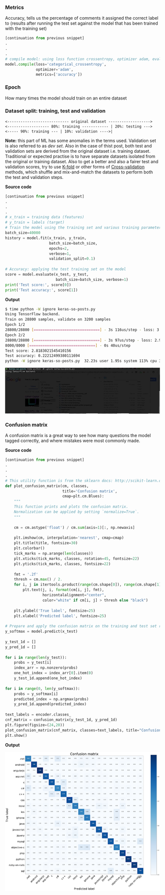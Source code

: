 ### Metrics

Accuracy, tells us the percentage of comments it assigned the correct label to (results after running the test set against the model that has been trained with the training set)

```python
[continuation from previous snippet]
.
.
.
# compile model: using loss function crossentropy, optimizer adam, evaluating the accuracy metrics
model.compile(loss='categorical_crossentropy', 
              optimizer='adam', 
              metrics=['accuracy'])
```

### Epoch

How many times the model should train on an entire dataset

### Dataset split: training, test and validation

```text
<---------------------------- original dataset ------------------->
<------------------- 80%: training ------------ | 20%: testing --->
<----- 90%: training --- | 10%: validation ---->|
```

**Note:** this part of ML has some anomalies in the terms used. Validation set is also referred to as _dev set_. Also in the case of thist post, both test and validation sets are derived from the original dataset i.e. training dataset. Traditional or expected practise is to have separate datasets isolated from the original or training dataset. Also to get a better and also a fairer test and validation scores, try to use [K-fold](https://machinelearningmastery.com/k-fold-cross-validation/) or other forms of [Cross-validation](https://en.wikipedia.org/wiki/Cross-validation_(statistics)) methods, which shuffle and mix-and-match the datasets to perform both the test and validation steps.

**Source code**
```python
[continuation from previous snippet]
.
.
.
# x_train = training data (features) 
# y_train = labels (target)
# Train the model using the training set and various training parameters: batch_size, epoch, validation_split
batch_size=40000
history = model.fit(x_train, y_train, 
                    batch_size=batch_size, 
                    epochs=2, 
                    verbose=1, 
                    validation_split=0.1)

# Accuracy: applying the test training set on the model
score = model.evaluate(x_test, y_test, 
                       batch_size=batch_size, verbose=1)
print('Test score:', score[0])
print('Test accuracy:', score[1])
```

**Output**

```bash
$ time python -W ignore keras-so-posts.py
Using TensorFlow backend.
Train on 28800 samples, validate on 3200 samples
Epoch 1/2
28800/28800 [==============================] - 3s 116us/step - loss: 3.0113 - acc: 0.0563 - val_loss: 2.9081 - val_acc: 0.1284
Epoch 2/2
28800/28800 [==============================] - 3s 97us/step - loss: 2.9054 - acc: 0.1338 - val_loss: 2.8150 - val_acc: 0.2166
8000/8000 [==============================] - 0s 40us/step
Test score: 2.8183021545410156
Test accuracy: 0.22212499380111694
python -W ignore keras-so-posts.py  32.23s user 1.95s system 113% cpu 30.121 total
```
![Running-keras-so-posts-python-program](Running-keras-so-posts-python-program.gif)

### Confusion matrix

A confusion matrix is a great way to see how many questions the model tagged correctly, and where mistakes were most commonly made. 

**Source code**

```python
[continuation from previous snippet]
.
.
.
# This utility function is from the sklearn docs: http://scikit-learn.org/stable/auto_examples/model_selection/plot_confusion_matrix.html
def plot_confusion_matrix(cm, classes,
                          title='Confusion matrix',
                          cmap=plt.cm.Blues):
    """
    This function prints and plots the confusion matrix.
    Normalization can be applied by setting `normalize=True`.
    """

    cm = cm.astype('float') / cm.sum(axis=1)[:, np.newaxis]

    plt.imshow(cm, interpolation='nearest', cmap=cmap)
    plt.title(title, fontsize=30)
    plt.colorbar()
    tick_marks = np.arange(len(classes))
    plt.xticks(tick_marks, classes, rotation=45, fontsize=22)
    plt.yticks(tick_marks, classes, fontsize=22)

    fmt = '.2f'
    thresh = cm.max() / 2.
    for i, j in itertools.product(range(cm.shape[0]), range(cm.shape[1])):
        plt.text(j, i, format(cm[i, j], fmt),
                 horizontalalignment="center",
                 color="white" if cm[i, j] > thresh else "black")

    plt.ylabel('True label', fontsize=25)
    plt.xlabel('Predicted label', fontsize=25)

# Prepare and apply the confusion matrix on the training and test set results
y_softmax = model.predict(x_test)

y_test_1d = []
y_pred_1d = []

for i in range(len(y_test)):
    probs = y_test[i]
    index_arr = np.nonzero(probs)
    one_hot_index = index_arr[0].item(0)
    y_test_1d.append(one_hot_index)

for i in range(0, len(y_softmax)):
    probs = y_softmax[i]
    predicted_index = np.argmax(probs)
    y_pred_1d.append(predicted_index)

text_labels = encoder.classes_
cnf_matrix = confusion_matrix(y_test_1d, y_pred_1d)
plt.figure(figsize=(24,20))
plot_confusion_matrix(cnf_matrix, classes=text_labels, title="Confusion matrix")
plt.show()
```

**Output**

![confusion_matrix_keras_posts](confusion_matrix_keras_posts.png)
